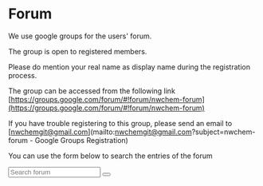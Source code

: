 # Forum

We use google groups for the users' forum.  

The group is open to registered members.

Please do mention your real name as display  name during the registration process.


The group can be accessed from the following link  
[https://groups.google.com/forum/#!forum/nwchem-forum](https://groups.google.com/forum/#!forum/nwchem-forum)

If you have trouble registering to this group, please send an email to [nwchemgit@gmail.com](mailto:nwchemgit@gmail.com?subject=nwchem-forum - Google Groups Registration)

You can use the form below to search the entries of the forum
<!-- Load icon library -->
<!--link rel="stylesheet" href="https://cdnjs.cloudflare.com/ajax/libs/font-awesome/4.7.0/css/font-awesome.min.css"-->

<form action="https://groups.google.com/g/nwchem-forum/search" class="searchform" method="get" name="searchform" target="_blank">
<input autocomplete="on" class="form-control search" name="q" placeholder="Search forum" required="required"  type="text">
<button type="submit"><i class="fa fa-search"></i></button>
</form>
